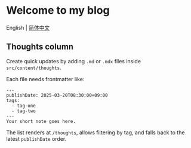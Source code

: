 # Welcome to my blog

English | [简体中文](./README-zh-CN.md)

## Thoughts column

Create quick updates by adding `.md` or `.mdx` files inside `src/content/thoughts`.

Each file needs frontmatter like:

```
---
publishDate: 2025-03-20T08:30:00+09:00
tags:
  - tag-one
  - tag-two
---
Your short note goes here.
```

The list renders at `/thoughts`, allows filtering by tag, and falls back to the latest `publishDate` order.
